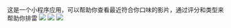 这是一个小程序应用，可以帮助你查看最近符合你口味的影片，通过评分和类型来帮助你排雷
![](https://yinodimage.oss-cn-hangzhou.aliyuncs.com/18-5-24/85544437.jpg)
![](https://yinodimage.oss-cn-hangzhou.aliyuncs.com/18-5-24/18290498.jpg)
![](https://yinodimage.oss-cn-hangzhou.aliyuncs.com/18-5-24/9519914.jpg)